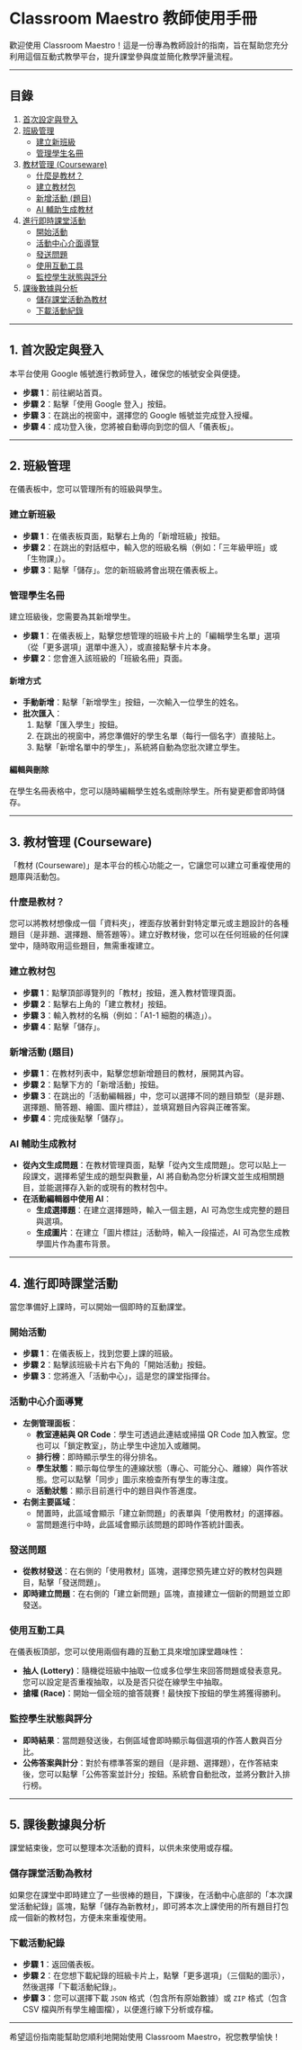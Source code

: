 
# Classroom Maestro 教師使用手冊

歡迎使用 Classroom Maestro！這是一份專為教師設計的指南，旨在幫助您充分利用這個互動式教學平台，提升課堂參與度並簡化教學評量流程。

---

## 目錄
1. [首次設定與登入](#1-首次設定與登入)
2. [班級管理](#2-班級管理)
    - [建立新班級](#建立新班級)
    - [管理學生名冊](#管理學生名冊)
3. [教材管理 (Courseware)](#3-教材管理-courseware)
    - [什麼是教材？](#什麼是教材)
    - [建立教材包](#建立教材包)
    - [新增活動 (題目)](#新增活動-題目)
    - [AI 輔助生成教材](#ai-輔助生成教材)
4. [進行即時課堂活動](#4-進行即時課堂活動)
    - [開始活動](#開始活動)
    - [活動中心介面導覽](#活動中心介面導覽)
    - [發送問題](#發送問題)
    - [使用互動工具](#使用互動工具)
    - [監控學生狀態與評分](#監控學生狀態與評分)
5. [課後數據與分析](#5-課後數據與分析)
    - [儲存課堂活動為教材](#儲存課堂活動為教材)
    - [下載活動紀錄](#下載活動紀錄)

---

## 1. 首次設定與登入

本平台使用 Google 帳號進行教師登入，確保您的帳號安全與便捷。

- **步驟 1**：前往網站首頁。
- **步驟 2**：點擊「使用 Google 登入」按鈕。
- **步驟 3**：在跳出的視窗中，選擇您的 Google 帳號並完成登入授權。
- **步驟 4**：成功登入後，您將被自動導向到您的個人「儀表板」。

---

## 2. 班級管理

在儀表板中，您可以管理所有的班級與學生。

### 建立新班級
- **步驟 1**：在儀表板頁面，點擊右上角的「新增班級」按鈕。
- **步驟 2**：在跳出的對話框中，輸入您的班級名稱（例如：「三年級甲班」或「生物課」）。
- **步驟 3**：點擊「儲存」。您的新班級將會出現在儀表板上。

### 管理學生名冊
建立班級後，您需要為其新增學生。
- **步驟 1**：在儀表板上，點擊您想管理的班級卡片上的「編輯學生名單」選項（從「更多選項」選單中進入），或直接點擊卡片本身。
- **步驟 2**：您會進入該班級的「班級名冊」頁面。

#### 新增方式
- **手動新增**：點擊「新增學生」按鈕，一次輸入一位學生的姓名。
- **批次匯入**：
    1. 點擊「匯入學生」按鈕。
    2. 在跳出的視窗中，將您準備好的學生名單（每行一個名字）直接貼上。
    3. 點擊「新增名單中的學生」，系統將自動為您批次建立學生。

#### 編輯與刪除
在學生名冊表格中，您可以隨時編輯學生姓名或刪除學生。所有變更都會即時儲存。

---

## 3. 教材管理 (Courseware)

「教材 (Courseware)」是本平台的核心功能之一，它讓您可以建立可重複使用的題庫與活動包。

### 什麼是教材？
您可以將教材想像成一個「資料夾」，裡面存放著針對特定單元或主題設計的各種題目（是非題、選擇題、簡答題等）。建立好教材後，您可以在任何班級的任何課堂中，隨時取用這些題目，無需重複建立。

### 建立教材包
- **步驟 1**：點擊頂部導覽列的「教材」按鈕，進入教材管理頁面。
- **步驟 2**：點擊右上角的「建立教材」按鈕。
- **步驟 3**：輸入教材的名稱（例如：「A1-1 細胞的構造」）。
- **步驟 4**：點擊「儲存」。

### 新增活動 (題目)
- **步驟 1**：在教材列表中，點擊您想新增題目的教材，展開其內容。
- **步驟 2**：點擊下方的「新增活動」按鈕。
- **步驟 3**：在跳出的「活動編輯器」中，您可以選擇不同的題目類型（是非題、選擇題、簡答題、繪圖、圖片標註），並填寫題目內容與正確答案。
- **步驟 4**：完成後點擊「儲存」。

### AI 輔助生成教材
- **從內文生成問題**：在教材管理頁面，點擊「從內文生成問題」。您可以貼上一段課文，選擇希望生成的題型與數量，AI 將自動為您分析課文並生成相關題目，並能選擇存入新的或現有的教材包中。
- **在活動編輯器中使用 AI**：
    - **生成選擇題**：在建立選擇題時，輸入一個主題，AI 可為您生成完整的題目與選項。
    - **生成圖片**：在建立「圖片標註」活動時，輸入一段描述，AI 可為您生成教學圖片作為畫布背景。

---

## 4. 進行即時課堂活動

當您準備好上課時，可以開始一個即時的互動課堂。

### 開始活動
- **步驟 1**：在儀表板上，找到您要上課的班級。
- **步驟 2**：點擊該班級卡片右下角的「開始活動」按鈕。
- **步驟 3**：您將進入「活動中心」，這是您的課堂指揮台。

### 活動中心介面導覽
- **左側管理面板**：
    - **教室連結與 QR Code**：學生可透過此連結或掃描 QR Code 加入教室。您也可以「鎖定教室」，防止學生中途加入或離開。
    - **排行榜**：即時顯示學生的得分排名。
    - **學生狀態**：顯示每位學生的連線狀態（專心、可能分心、離線）與作答狀態。您可以點擊「同步」圖示來檢查所有學生的專注度。
    - **活動狀態**：顯示目前進行中的題目與作答進度。
- **右側主要區域**：
    - 閒置時，此區域會顯示「建立新問題」的表單與「使用教材」的選擇器。
    - 當問題進行中時，此區域會顯示該問題的即時作答統計圖表。

### 發送問題
- **從教材發送**：在右側的「使用教材」區塊，選擇您預先建立好的教材包與題目，點擊「發送問題」。
- **即時建立問題**：在右側的「建立新問題」區塊，直接建立一個新的問題並立即發送。

### 使用互動工具
在儀表板頂部，您可以使用兩個有趣的互動工具來增加課堂趣味性：
- **抽人 (Lottery)**：隨機從班級中抽取一位或多位學生來回答問題或發表意見。您可以設定是否重複抽取，以及是否只從在線學生中抽取。
- **搶權 (Race)**：開始一個全班的搶答競賽！最快按下按鈕的學生將獲得勝利。

### 監控學生狀態與評分
- **即時結果**：當問題發送後，右側區域會即時顯示每個選項的作答人數與百分比。
- **公佈答案與計分**：對於有標準答案的題目（是非題、選擇題），在作答結束後，您可以點擊「公佈答案並計分」按鈕。系統會自動批改，並將分數計入排行榜。

---

## 5. 課後數據與分析

課堂結束後，您可以整理本次活動的資料，以供未來使用或存檔。

### 儲存課堂活動為教材
如果您在課堂中即時建立了一些很棒的題目，下課後，在活動中心底部的「本次課堂活動紀錄」區塊，點擊「儲存為新教材」，即可將本次上課使用的所有題目打包成一個新的教材包，方便未來重複使用。

### 下載活動紀錄
- **步驟 1**：返回儀表板。
- **步驟 2**：在您想下載紀錄的班級卡片上，點擊「更多選項」（三個點的圖示），然後選擇「下載活動紀錄」。
- **步驟 3**：您可以選擇下載 `JSON` 格式（包含所有原始數據）或 `ZIP` 格式（包含 CSV 檔與所有學生繪圖檔），以便進行線下分析或存檔。

---

希望這份指南能幫助您順利地開始使用 Classroom Maestro，祝您教學愉快！
